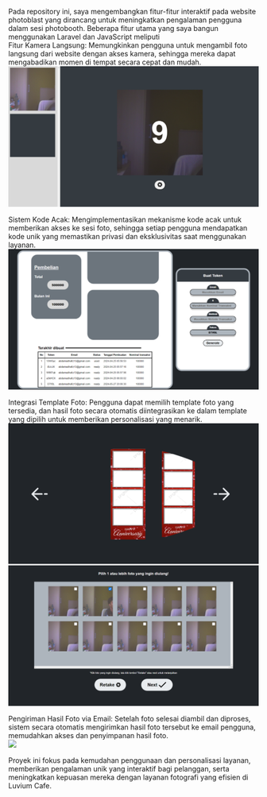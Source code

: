 Pada repository ini, saya mengembangkan fitur-fitur interaktif pada website photoblast yang dirancang untuk meningkatkan pengalaman pengguna dalam sesi photobooth. Beberapa fitur utama yang saya bangun menggunakan Laravel dan JavaScript meliputi
<br />
Fitur Kamera Langsung: Memungkinkan pengguna untuk mengambil foto langsung dari website dengan akses kamera, sehingga mereka dapat mengabadikan momen di tempat secara cepat dan mudah. <br />
<img src="https://github.com/Notevenmore/Photoblast/blob/main/Photoblast%20Image/6.png" /> <br />

Sistem Kode Acak: Mengimplementasikan mekanisme kode acak untuk memberikan akses ke sesi foto, sehingga setiap pengguna mendapatkan kode unik yang memastikan privasi dan eksklusivitas saat menggunakan layanan.<br />
<img src="https://github.com/Notevenmore/Photoblast/blob/main/Photoblast%20Image/8.png" /> <br />

Integrasi Template Foto: Pengguna dapat memilih template foto yang tersedia, dan hasil foto secara otomatis diintegrasikan ke dalam template yang dipilih untuk memberikan personalisasi yang menarik.<br />
<img src="https://github.com/Notevenmore/Photoblast/blob/main/Photoblast%20Image/9.png" /> <br />
<img src="https://github.com/Notevenmore/Photoblast/blob/main/Photoblast%20Image/7.png" /> <br />

Pengiriman Hasil Foto via Email: Setelah foto selesai diambil dan diproses, sistem secara otomatis mengirimkan hasil foto tersebut ke email pengguna, memudahkan akses dan penyimpanan hasil foto. <br />
<img src="https://github.com/user-attachments/assets/694fb1ba-2184-425f-836f-77ed49f427e6" /> <br />

Proyek ini fokus pada kemudahan penggunaan dan personalisasi layanan, memberikan pengalaman unik yang interaktif bagi pelanggan, serta meningkatkan kepuasan mereka dengan layanan fotografi yang efisien di Luvium Cafe.
 
 
